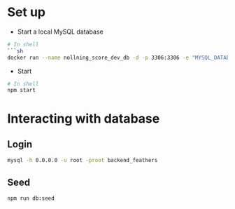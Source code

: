 # Set up

- Start a local MySQL database
```sh
# In shell
```sh
docker run --name nollning_score_dev_db -d -p 3306:3306 -e "MYSQL_DATABASE=backend_feathers" -e "MYSQL_ROOT_PASSWORD=root" mysql:5.7.24
```

- Start
```sh
# In shell
npm start
```


# Interacting with database
## Login
```sh
mysql -h 0.0.0.0 -u root -proot backend_feathers
```

## Seed
```sh
npm run db:seed
```
